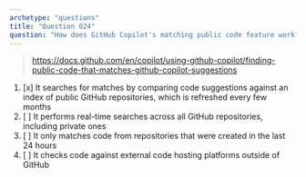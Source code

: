 ```yaml
---
archetype: "questions"
title: "Question 024"
question: "How does GitHub Copilot's matching public code feature work?"
---
```


> https://docs.github.com/en/copilot/using-github-copilot/finding-public-code-that-matches-github-copilot-suggestions 
1. [x] It searches for matches by comparing code suggestions against an index of public GitHub repositories, which is refreshed every few months
1. [ ] It performs real-time searches across all GitHub repositories, including private ones
1. [ ] It only matches code from repositories that were created in the last 24 hours
1. [ ] It checks code against external code hosting platforms outside of GitHub
